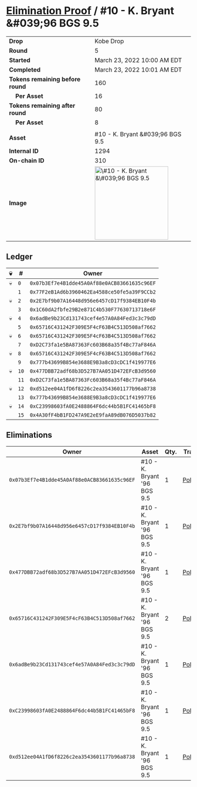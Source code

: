 # [Elimination Proof](./readme.md) / \#10 - K. Bryant &\#039;96 BGS 9.5

|                                       |                                                                                                                                                                                                        |
| ------------------------------------- | ------------------------------------------------------------------------------------------------------------------------------------------------------------------------------------------------------ |
| **Drop**                              | Kobe Drop                                                                                                                                                                                              |
| **Round**                             | 5                                                                                                                                                                                                      |
| **Started**                           | March 23, 2022 10:00 AM EDT                                                                                                                                                                            |
| **Completed**                         | March 23, 2022 10:01 AM EDT                                                                                                                                                                            |
| **Tokens remaining before round**     | 160                                                                                                                                                                                                    |
| **&nbsp;&nbsp;&nbsp;&nbsp;Per Asset** | 16                                                                                                                                                                                                     |
| **Tokens remaining after round**      | 80                                                                                                                                                                                                     |
| **&nbsp;&nbsp;&nbsp;&nbsp;Per Asset** | 8                                                                                                                                                                                                      |
|                                       |                                                                                                                                                                                                        |
| **Asset**                             | \#10 - K. Bryant &\#039;96 BGS 9.5                                                                                                                                                                     |
| **Internal ID**                       | 1294                                                                                                                                                                                                   |
| **On-chain ID**                       | 310                                                                                                                                                                                                    |
| **Image**                             | <img src="https://tcdn.blokpax.com/95d5aeda-8548-4d15-83b4-ea4d90502503/42ff701d79834a8fbad5774c20e62e7719a54d918d631a649b41f01eab2bb335.jpg" height="200" alt="\#10 - K. Bryant &\#039;96 BGS 9.5" /> |

## Ledger

| 💀  | #    | Owner                                        |
| --- | ---- | -------------------------------------------- |
| 💀  | `0`  | `0x07b3Ef7e4B1dde45A0Af88e0ACB83661635c96EF` |
|     | `1`  | `0x77F2eB1Ad6b3960462Ea4588ce50fe5a39F9CCb2` |
| 💀  | `2`  | `0x2E7bf9b07A16448d956e6457cD17f9384EB10F4b` |
|     | `3`  | `0x1C60dA2fbfe29B2e871C4b530F77630713718e6F` |
| 💀  | `4`  | `0x6adBe9b23Cd131743cef4e57A0A84Fed3c3c79dD` |
|     | `5`  | `0x65716C431242F309E5F4cF63B4C513D508af7662` |
| 💀  | `6`  | `0x65716C431242F309E5F4cF63B4C513D508af7662` |
|     | `7`  | `0xD2C73fa1e5BA87363Fc603B68a35f4Bc77aF846A` |
| 💀  | `8`  | `0x65716C431242F309E5F4cF63B4C513D508af7662` |
|     | `9`  | `0x777b43699B854e3688E9B3a8cD3cDC1f419977E6` |
| 💀  | `10` | `0x477DBB72adf68b3D527B7AA051D472EFcB3d9560` |
|     | `11` | `0xD2C73fa1e5BA87363Fc603B68a35f4Bc77aF846A` |
| 💀  | `12` | `0xd512ee04A1fD6f8226c2ea3543601177b96a8738` |
|     | `13` | `0x777b43699B854e3688E9B3a8cD3cDC1f419977E6` |
| 💀  | `14` | `0xC23998603fA0E2488864F6dc44b5B1FC41465bF8` |
|     | `15` | `0x4A30fF4bB1FD247A9E2eE9faA89dB076D5037b82` |

## Eliminations

| Owner                                        | Asset                        | Qty. | Transaction                                                                                                  |
| -------------------------------------------- | ---------------------------- | ---- | ------------------------------------------------------------------------------------------------------------ |
| `0x07b3Ef7e4B1dde45A0Af88e0ACB83661635c96EF` | \#10 - K. Bryant '96 BGS 9.5 | 1    | [Polygonscan](https://polygonscan.com/tx/0x977fa61892a1547eb5b83797fcb7eaf2a4de74efb17411525831620b3290a1af) |
| `0x2E7bf9b07A16448d956e6457cD17f9384EB10F4b` | \#10 - K. Bryant '96 BGS 9.5 | 1    | [Polygonscan](https://polygonscan.com/tx/0x5aa63937f38a24449c983a49dcda95de7bfaa1618143401d21c7498ed39aff1e) |
| `0x477DBB72adf68b3D527B7AA051D472EFcB3d9560` | \#10 - K. Bryant '96 BGS 9.5 | 1    | [Polygonscan](https://polygonscan.com/tx/0xc61e1e2a8b0f77df68064bde66c78b03b93cab05981e33044ed382fb035b1301) |
| `0x65716C431242F309E5F4cF63B4C513D508af7662` | \#10 - K. Bryant '96 BGS 9.5 | 2    | [Polygonscan](https://polygonscan.com/tx/0xaf09fae1be237cb3ee222ea1ee0ec431aa5cdfd530e279618ab08b14871a81b2) |
| `0x6adBe9b23Cd131743cef4e57A0A84Fed3c3c79dD` | \#10 - K. Bryant '96 BGS 9.5 | 1    | [Polygonscan](https://polygonscan.com/tx/0xc081cecae6ea4b5e510825abb5a862ea79d54e825e5f1193849faaaca35ee922) |
| `0xC23998603fA0E2488864F6dc44b5B1FC41465bF8` | \#10 - K. Bryant '96 BGS 9.5 | 1    | [Polygonscan](https://polygonscan.com/tx/0x170092699739b74cb86ddfb479de520852833fac88cad1f76c38ca923da14ff1) |
| `0xd512ee04A1fD6f8226c2ea3543601177b96a8738` | \#10 - K. Bryant '96 BGS 9.5 | 1    | [Polygonscan](https://polygonscan.com/tx/0x5a5ef1ac9ccafde53c39c34db8afa45dc627c0ff336cd69f81d7c7a3459a682a) |
